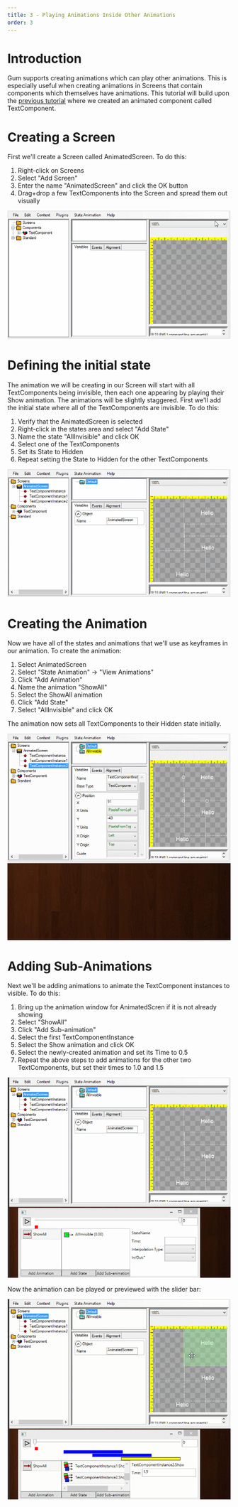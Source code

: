 ```yaml
---
title: 3 - Playing Animations Inside Other Animations
order: 3
---
```



# Introduction

Gum supports creating animations which can play other animations.  This is especially useful when creating animations in Screens that contain components which themselves have animations.  This tutorial will build upon the [previous tutorial](Usage-Guide_-Creating-an-Animation) where we created an animated component called TextComponent.

# Creating a Screen

First we'll create a Screen called AnimatedScreen.  To do this:

1. Right-click on Screens
1. Select "Add Screen"
1. Enter the name "AnimatedScreen" and click the OK button
1. Drag+drop a few TextComponents into the Screen and spread them out visually

![](AddScreenAndText.gif)

# Defining the initial state

The animation we will be creating in our Screen will start with all TextComponents being invisible, then each one appearing by playing their Show animation.  The animations will be slightly staggered.  First we'll add the initial state where all of the TextComponents are invisible.  To do this:

1. Verify that the AnimatedScreen is selected
1. Right-click in the states area and select "Add State"
1. Name the state "AllInvisible" and click OK
1. Select one of the TextComponents 
1. Set its State to Hidden
1. Repeat setting the State to Hidden for the other TextComponents

![](MakeAllInvisibleState.gif)

# Creating the Animation

Now we have all of the states and animations that we'll use as keyframes in our animation.  To create the animation:

1. Select AnimatedScreen
1. Select "State Animation" -> "View Animations"
1. Click "Add Animation"
1. Name the animation "ShowAll"
1. Select the ShowAll animation
1. Click "Add State"
1. Select "AllInvisible" and click OK

The animation now sets all TextComponents to their Hidden state initially.

![](CreateScreenAnimation1.gif)

# Adding Sub-Animations

Next we'll be adding animations to animate the TextComponent instances to visible.  To do this:

1. Bring up the animation window for AnimatedScren if it is not already showing
1. Select "ShowAll"
1. Click "Add Sub-animation"
1. Select the first TextComponentInstance
1. Select the Show animation and click OK
1. Select the newly-created animation and set its Time to 0.5
1. Repeat the above steps to add animations for the other two TextComponents, but set their times to 1.0 and 1.5

![](AddingSubAnimations.gif)

Now the animation can be played or previewed with the slider bar:

![](PreviewAndPlayingSubAnimations.gif)